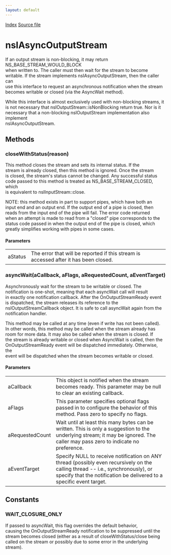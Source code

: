 ```yaml
---
layout: default
---
```

<div id='links'><a href="../index.html">Index</a>
<a href="http://dxr.mozilla.org/mozilla-central/source/xpcom/io/nsIAsyncOutputStream.idl">Source file</a>
</div>

# nsIAsyncOutputStream #
  
If an output stream is non-blocking, it may return NS_BASE_STREAM_WOULD_BLOCK  
when written to.  The caller must then wait for the stream to become  
writable.  If the stream implements nsIAsyncOutputStream, then the caller can  
use this interface to request an asynchronous notification when the stream  
becomes writable or closed (via the AsyncWait method).  
  
While this interface is almost exclusively used with non-blocking streams, it  
is not necessary that nsIOutputStream::isNonBlocking return true.  Nor is it  
necessary that a non-blocking nsIOutputStream implementation also implement  
nsIAsyncOutputStream.  
  

## Methods ##

### closeWithStatus(reason) ###
  
This method closes the stream and sets its internal status.  If the   
stream is already closed, then this method is ignored.  Once the stream  
is closed, the stream's status cannot be changed.  Any successful status  
code passed to this method is treated as NS_BASE_STREAM_CLOSED, which  
is equivalent to nsIInputStream::close.   
  
NOTE: this method exists in part to support pipes, which have both an   
input end and an output end.  If the output end of a pipe is closed, then  
reads from the input end of the pipe will fail.  The error code returned   
when an attempt is made to read from a "closed" pipe corresponds to the  
status code passed in when the output end of the pipe is closed, which  
greatly simplifies working with pipes in some cases.  
  
  

#### Parameters ####

<table>

<tr>
<td>aStatus</td>
<td>       The error that will be reported if this stream is accessed after  
       it has been closed.  
</td>
</tr>

</table>

### asyncWait(aCallback, aFlags, aRequestedCount, aEventTarget) ###
  
Asynchronously wait for the stream to be writable or closed.  The  
notification is one-shot, meaning that each asyncWait call will result  
in exactly one notification callback.  After the OnOutputStreamReady event  
is dispatched, the stream releases its reference to the   
nsIOutputStreamCallback object.  It is safe to call asyncWait again from the  
notification handler.  
  
This method may be called at any time (even if write has not been called).  
In other words, this method may be called when the stream already has  
room for more data.  It may also be called when the stream is closed.  If  
the stream is already writable or closed when AsyncWait is called, then the  
OnOutputStreamReady event will be dispatched immediately.  Otherwise, the  
event will be dispatched when the stream becomes writable or closed.  
  
  

#### Parameters ####

<table>

<tr>
<td>aCallback</td>
<td>       This object is notified when the stream becomes ready.  This  
       parameter may be null to clear an existing callback.  
</td>
</tr>

<tr>
<td>aFlags</td>
<td>       This parameter specifies optional flags passed in to configure  
       the behavior of this method.  Pass zero to specify no flags.  
</td>
</tr>

<tr>
<td>aRequestedCount</td>
<td>       Wait until at least this many bytes can be written.  This is only  
       a suggestion to the underlying stream; it may be ignored.  The  
       caller may pass zero to indicate no preference.  
</td>
</tr>

<tr>
<td>aEventTarget</td>
<td>       Specify NULL to receive notification on ANY thread (possibly even  
       recursively on the calling thread -- i.e., synchronously), or  
       specify that the notification be delivered to a specific event  
       target.  
</td>
</tr>

</table>

## Constants ##

### WAIT_CLOSURE_ONLY ###
  
If passed to asyncWait, this flag overrides the default behavior,  
causing the OnOutputStreamReady notification to be suppressed until the  
stream becomes closed (either as a result of closeWithStatus/close being  
called on the stream or possibly due to some error in the underlying  
stream).  
  
